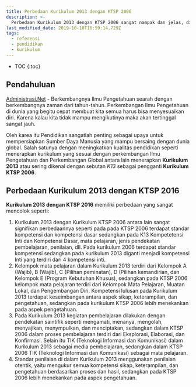 ```yaml
---
title: Perbedaan Kurikulum 2013 dengan KTSP 2006
description: >-
  Perbedaan Kurikulum 2013 dengan KTSP 2006 sangat nampak dan jelas, diantarnya penggunaan pendekatan saintifik pada kurikulum 2013 merupakan suatu kewajiban, sedangkan pada KTSP 2006 tidak dituntut 
last_modified_date: 2019-10-10T16:59:14.729Z
tags:
  - referensi
  - pendidikan
  - kurikulum
---
```


* TOC
{:toc}

## Pendahuluan
[Administrasi.Net](/ "Administrasi.Net") - Berkembangnya Ilmu Pengetahuan searah dengan berkembangnya zaman dari tahun-tahun. Perkembangan Ilmu Pengetahuan di dunia yang begitu cepat membuat kita semua harus bisa menyesuaikan diri. Karena kalau kita tidak mampu mengikutinya maka akan tertinggal sangat jauh.

Oleh karea itu Pendidikan sangatlah penting sebagai upaya untuk mempersiapkan Sumber Daya Manusia yang mampu bersaing dengan dunia global. Salah satunya dengan meningkatkan kualitas pendidikan seperti menerapkan kurikulum yang sesuai dengan perkembangan Ilmu Pengetahuan dan Perkembangan Global antara lain menerapkan **Kurikulum 2013** atau sering dikenal dengan sebutan *K13* sebagai pengganti  **Kurikulum KTSP 2006**.

## Perbedaan Kurikulum 2013 dengan KTSP 2016
**Kurikulum 2013 dengan KTSP 2016** memiliki perbedaan yang sangat mencolok seperti:
1. Kurikulum 2013 dengan Kurikulum KTSP 2006 antara lain sangat signifikan perbedaannya seperti pada pada KTSP 2006 terdapat standar kompetensi dan kompetensi dasar sedangkan pada K13 Kompetetensi Inti dan Kompetensi Dasar, mata pelajaran, jenis pendekatan pembelajaran, penilaian, dll. Pada kurikulum 2006 terdapat standar kompetensi sedangkan pada kurikulum 2013 diganti menjadi kompetensi Inti yang terdiri dari 4 kompetensi inti. 
2. Kelompok mata pelajaran dalam Kurikulum 2013 terdiri dari Kelompok A (Wajib), B (Wajib), C (Pilihan peminatan), D (Pilihan kemandirian, dan Kelompok E (Program Kebutuhan Khusus), sedangkan pada KTSP 2006 kelompok mata pelajaran terdiri dari Kelompok Mata Pelajaran, Muatan Lokal, dan Pengembangan Diri.  Kompetensi lulusan pada Kurikulum 2013 terdapat keseimbangan antara aspek sikap, keterampilan, dan pengetahuan, sedangkan pada kurikulum KTSP 2006 lebih menekankan pada aspek pengetahuan.
3. Pada Kurikulum 2013 kegiatan pembelajaran dilakukan dengan pendekatan saintifik seperti mengamati, menanya, mengolah, menyajikan, menympulkan, dan menciptakan, sedangkan dalam KTSP 2006 dalam proses pembelajaran terdiri dari Eksplorasi, Elaborasi, dan Konfirmasi. Selain itu TIK (Teknologi Informasi dan Komunikasi) dalam Kurikulum 2013 sebagai media pembelajaran, sedangkan dalam KTSP 2006 TIK (Teknologi Informasi dan Komunikasi) sebagai mata pelajaran. 
4. Standar penilaian di dalam Kurikulum 2013 menggunakan penilaian otentik, yaitu mengukur semua kompetensi sikap, keterampilan, dan pengetahuan berdasarkan proses dan hasil, sedangkan pada KTSP 2006 lebih menekankan pada aspek pengetahuan. 
